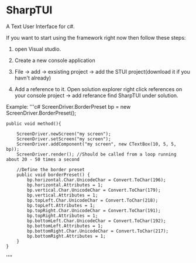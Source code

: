 # SharpTUI
A Text User Interface for c#.

If you want to start using the framework right now then follow these steps:

1. open Visual studio.
 
2. Create a new console application

2. File -> add -> exsisting project -> add the STUI project(download it if you havn't already)

3. Add a reference to it. Open solution explorer right click references on your console project -> add referance find  SharpTUI under solution.



Example:
'''c#
        ScreenDriver.BorderPreset bp = new ScreenDriver.BorderPreset();
        
    public void method(){

        ScreenDriver.newScreen("my screen");
        ScreenDriver.setScreen("my screen");
        ScreenDriver.addComponent("my screen", new CTextBox(10, 5, 5, bp));
        ScreenDriver.render(); //Should be called from a loop running about 20 - 50 times a second
        
        //Define the border preset
        public void borderPreset() {
            bp.horizontal.Char.UnicodeChar = Convert.ToChar(196);
            bp.horizontal.Attributes = 1;
            bp.vertical.Char.UnicodeChar = Convert.ToChar(179);
            bp.vertical.Attributes = 1;
            bp.topLeft.Char.UnicodeChar = Convert.ToChar(218);
            bp.topLeft.Attributes = 1;
            bp.topRight.Char.UnicodeChar = Convert.ToChar(191);
            bp.topRight.Attributes = 1;
            bp.bottomLeft.Char.UnicodeChar = Convert.ToChar(192);
            bp.bottomLeft.Attributes = 1;
            bp.bottomRight.Char.UnicodeChar = Convert.ToChar(217);
            bp.bottomRight.Attributes = 1;
        }
    }
''''
